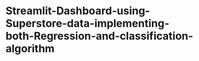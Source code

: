 # Streamlit-Dashboard-using-Superstore-data-implementing-both-Regression-and-classification-algorithm